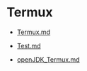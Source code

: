 
# Termux

- [Termux.md](Termux.md)

- [Test.md](Test.md)

- [openJDK_Termux.md](openJDK_Termux.md)

